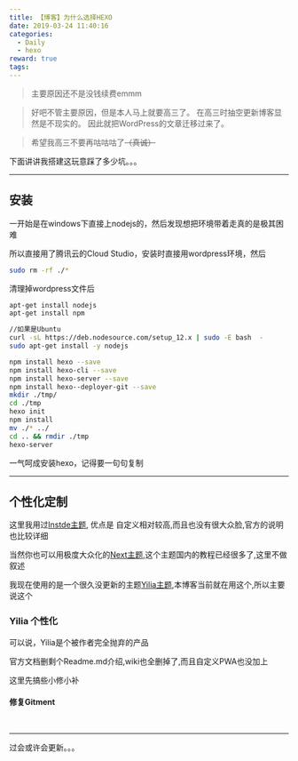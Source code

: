 ```yaml
---
title: 【博客】为什么选择HEXO
date: 2019-03-24 11:40:16
categories:
  - Daily
  - hexo
reward: true
tags:
---
```


> 主要原因还不是没钱续费emmm

>好吧不管主要原因，但是本人马上就要高三了。
在高三时抽空更新博客显然是不现实的。
因此就把WordPress的文章迁移过来了。

>希望我高三不要再咕咕咕了~~（真诚）~~

下面讲讲我搭建这玩意踩了多少坑。。。

* * *

## 安装

一开始是在windows下直接上nodejs的，然后发现想把环境带着走真的是极其困难

所以直接用了腾讯云的Cloud Studio，安装时直接用wordpress环境，然后

```bash
sudo rm -rf ./*
```
清理掉wordpress文件后

```bash
apt-get install nodejs
apt-get install npm

//如果是Ubuntu
curl -sL https://deb.nodesource.com/setup_12.x | sudo -E bash  - 
sudo apt-get install -y nodejs

npm install hexo --save
npm install hexo-cli --save
npm install hexo-server --save
npm install hexo--deployer-git --save
mkdir ./tmp/
cd ./tmp
hexo init 
npm install
mv ./* ../
cd .. && rmdir ./tmp
hexo-server
```

一气呵成安装hexo，记得要一句句复制
* * *
## 个性化定制

这里我用过[Instde主题](https://github.com/elmorec/hexo-theme-inside),
优点是 自定义相对较高,而且也没有很大众脸,官方的说明也比较详细

当然你也可以用极度大众化的[Next主题](https://github.com/theme-next/hexo-theme-next),这个主题国内的教程已经很多了,这里不做叙述

我现在使用的是一个很久没更新的主题[Yilia主题](https://github.com/litten/hexo-theme-yilia),本博客当前就在用这个,所以主要说这个

### Yilia 个性化
可以说，Yilia是个被作者完全抛弃的产品

官方文档删剩个Readme.md介绍,wiki也全删掉了,而且自定义PWA也没加上

这里先搞些小修小补

#### 修复Gitment
~~~


~~~



* * *
过会或许会更新。。。